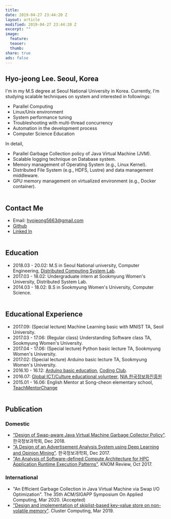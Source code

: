 ```yaml
---
title:
date: 2019-04-27 23:44:20 Z
layout: article
modified: 2019-04-27 23:44:20 Z
excerpt: ""
image:
  feature:
  teaser:
  thumb:
share: true
ads: false
---
```


## Hyo-jeong Lee. Seoul, Korea
I'm in my M.S degree at Seoul National University in Korea. Currently, I'm studying scalable techniques on system and interested in followings:
* Parallel Computing
* Linux/Unix environment
* System performance tuning
* Troubleshooting with multi-thread concurrency
* Automation in the development process
* Computer Science Education

In detail, 
* Parallel Garbage Collection policy of Java Virtual Machine (JVM).
* Scalable logging technique on Database system.
* Memory management of Operating System (e.g., Linux Kernel).
* Distributed File System (e.g., HDFS, Lustre) and data management middleware.
* GPU memory management on virtualized environment (e.g., Docker container).
<br /><br />

## Contact Me
* Email: hyojeong5663@gmail.com
* <a href="https://github.com/hyojeonglee">Github</a>
* <a href="https://www.linkedin.com/in/hyo-jeong-lee-09a169137/">Linked In</a>
<br /><br />

## Education
* 2018.03 - 20.02: M.S in Seoul National university, Computer Engineering, <a href="http://dcslab.snu.ac.kr">Distributed Computing System Lab</a>.
* 2017.03 - 18.02: Undergraduate intern at Sookmyung Women's University, Distributed System Lab.
* 2014.03 - 18.02: B.S in Sookmyung Women's University, Computer Science.
<br /><br />

## Educational Experience
* 2017.09: (Special lecture) Machine Learning basic with MNIST TA, Seoil University. 
* 2017.03 - 17.06: (Regular class) Understanding Software class TA, Sookmyung Women's University.
* 2017.04 - 17.06: (Special lecture) Python basic lecture TA, Sookmyung Women's University.
* 2017.02: (Special lecture) Arduino basic lecture TA, Sookmyung Women's University.
* 2016.10 - 16.12: <a href="https://blog.naver.com/hyon2224/220875764962">Arduino basic education</a>, <a href="http://codingclubs.org/">Coding Club</a>.
* 2016.07: <a href="https://blog.naver.com/hyon2224/220801760095">Global ICT/Culture educational volunteer</a>, <a href="https://kiv.nia.or.kr/front/main/main.do">NIA 한국정보화진흥원</a>
* 2015.01 - 16.06: English Mentor at Song-cheon elementary school, <a href="https://www.facebook.com/TeachMentorChange/">TeachMentorChange</a>
<br /><br />

## Publication
### Domestic
* <a href="http://www.dbpia.co.kr/journal/articleDetail?nodeId=NODE07613487&language=ko_KR">"Design of Swap-aware Java Virtual Machine Garbage Collector Policy"</a>. 한국정보과학회, Dec 2018.
* <a href="http://www.dbpia.co.kr/journal/articleDetail?nodeId=NODE07322804&language=ko_KR">"A Design of an Advertisement Analysis System using Deep Learning and Opinion Mining"</a>. 한국정보과학회, Dec 2017.
* <a href="http://www.riss.kr/search/detail/DetailView.do?p_mat_type=1a0202e37d52c72d&control_no=85c2082643d709c9c85d2949c297615a#redirect">"An Analysis of Software-defined Compute Architecture for HPC Application Runtime Execution Patterns"</a>. KNOM Review, Oct 2017.

### International
* "An Efficient Garbage Collection in Java Virtual Machine via Swap I/O Optimization". The 35th ACM/SIGAPP Symposium On Applied Computing, Mar 2020. (Accepted)
* <a href="https://link.springer.com/article/10.1007/s10586-019-02925-1">"Design and implementation of skiplist-based key-value store on non-volatile memory"</a>. Cluster Computing, Mar 2019.

